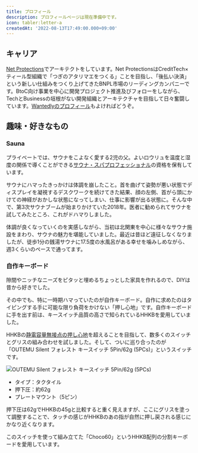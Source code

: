 ```yaml
---
title: プロフィール
description: プロフィールページは現在準備中です。
icon: tabler:letter-a
createdAt: '2022-08-13T17:49:00.000+09:00'
---
```


## キャリア

[Net Protections](https://www.wantedly.com/companies/netprotections)でアーキテクトをしています。Net ProtectionsはCreditTech×ティール型組織で「つぎのアタリマエをつくる」ことを目指し、「後払い決済」という新しい仕組みをつくり上げてきたBNPL市場のリーディングカンパニーです。BtoC向け事業を中心に開発プロジェクト推進及びフォローをしながら、TechとBusinessの垣根がない開発組織とアーキテクチャを目指して日々奮闘しています。[Wantedlyのプロフィール](https://www.wantedly.com/id/yaizawa)もよければどうぞ。

## 趣味・好きなもの

### Sauna

プライベートでは、サウナをこよなく愛する2児の父。よいロウリュを温度と湿度の関係で導くことができる[サウナ・スパプロフェッショナル](https://sauna.or.jp/professional/)の資格を保有しています。

サウナにハマったきっかけは体調を崩したこと。首を曲げて姿勢が悪い状態でディスプレイを凝視するデスクワークを続けてきた結果、顔の左側、首がら頭にかけての神経がおかしな状態になってしまい、仕事に影響が出る状態に。そんな中で、第3次サウナブームが始まりかけていた2018年。医者に勧められてサウナを試してみたところ、これがドハマりしました。

体調が良くなっていくのを実感しながら、当初は北関東を中心に様々なサウナ施設をまわり、サウナの魅力を堪能していました。最近は昔ほど遠征しなくなりましたが、徒歩1分の銭湯サウナに17.5度の水風呂がある幸せを噛みしめながら、週3くらいのペースで通ってます。

### 自作キーボード

隙間やニッチなニーズをピタッと埋めるちょっとした家具を作れるので、DIYは昔から好きでした。

その中でも、特に一時期ハマっていたのが自作キーボード。自作に求めたのはタイピングする手に可能な限り負荷をかけない「押し心地」です。自作キーボードに手を出す前は、キースイッチ品質の高さで知られているHHKBを愛用していました。

HHKBの[静電容量無接点の押し心地](https://www.pfu.fujitsu.com/hhkeyboard/hhkbpro/leaflet.html)を超えることを目指して、数多くのスイッチとグリスの組み合わせを試しました。そして、ついに巡り合ったのが「OUTEMU Silent フォレスト キースイッチ 5Pin/62g (5PCs)」というスイッチです。

![OUTEMU Silent フォレスト キースイッチ 5Pin/62g (5PCs)](article/outemu_silent_switch_forest_5pin_62g.jpeg)

* タイプ：タクタイル
* 押下圧：約62g
* プレートマウント（5ピン）

押下圧は62gでHHKBの45gと比較すると重く見えますが、ここにグリスを塗って調整することで、タッチの感じがHHKBのあの指が自然に押し戻される感じにかなり近くなります。

このスイッチを使って組み立てた「Choco60」というHHKB配列の分割キーボードを愛用しています。
